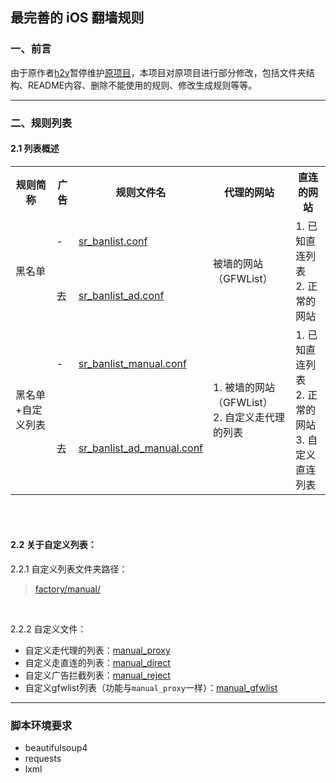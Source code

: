 ## 最完善的 iOS 翻墙规则


### 一、前言
由于原作者[h2y](https://github.com/h2y/Shadowrocket-ADBlock-Rules)暂停维护[原项目](https://github.com/h2y/Shadowrocket-ADBlock-Rules)，本项目对原项目进行部分修改，包括文件夹结构、README内容、删除不能使用的规则、修改生成规则等等。

------------------------------------------------------

### 二、规则列表
#### 2.1 列表概述

<table>
    <tr>
        <th>规则简称</th><th>广告</th><th>规则文件名</th><th>代理的网站</th><th>直连的网站</th>
    </tr>
    <tr>
        <td rowspan="2">黑名单</td><td>-</td><td><a href="https://raw.githubusercontent.com/nthack/Shadowrocket-ADBlock-Rules-Easy/master/sr_banlist.conf" target="_blank">sr_banlist.conf</a></td><td rowspan="2">被墙的网站（GFWList）</td><td rowspan="2">1. 已知直连列表<br>2. 正常的网站</td>
    </tr>
    <tr>
        <td>去</td><td><a href="https://raw.githubusercontent.com/nthack/Shadowrocket-ADBlock-Rules-Easy/master/sr_banlist_ad.conf" target="_blank">sr_banlist_ad.conf</a></td>
    </tr>
    <tr>
        <td rowspan="2">黑名单+自定义列表</td><td>-</td><td><a href="https://raw.githubusercontent.com/nthack/Shadowrocket-ADBlock-Rules-Easy/master/sr_banlist_manual.conf" target="_blank" >sr_banlist_manual.conf</a></td><td rowspan="2">1. 被墙的网站（GFWList）<br>2. 自定义走代理的列表</td><td rowspan="2">1. 已知直连列表<br>2. 正常的网站<br>3. 自定义直连列表</td>
    </tr>
    <tr>
        <td>去</td><td><a href="https://raw.githubusercontent.com/nthack/Shadowrocket-ADBlock-Rules-Easy/master/sr_banlist_ad_manual.conf" target="_blank">sr_banlist_ad_manual.conf</a></td>
    </tr>
</table>


<br><br>

#### 2.2 关于自定义列表：

2.2.1 自定义列表文件夹路径：

> [factory/manual/](https://github.com/nthack/Shadowrocket-ADBlock-Rules-Easy/tree/master/factory/manual)


<br>

2.2.2 自定义文件：

- 自定义走代理的列表：[manual_proxy](https://raw.githubusercontent.com/nthack/Shadowrocket-ADBlock-Rules-Easy/master/factory/manual/manual_proxy.txt)
- 自定义走直连的列表：[manual_direct](https://raw.githubusercontent.com/nthack/Shadowrocket-ADBlock-Rules-Easy/master/factory/manual/manual_direct.txt)
- 自定义广告拦截列表：[manual_reject](https://raw.githubusercontent.com/nthack/Shadowrocket-ADBlock-Rules-Easy/master/factory/manual/manual_reject.txt)
- 自定义gfwlist列表（功能与`manual_proxy`一样）：[manual_gfwlist](https://raw.githubusercontent.com/nthack/Shadowrocket-ADBlock-Rules-Easy/master/factory/manual/manual_gfwlist.txt)

------------------------------------------------------



### 脚本环境要求

* beautifulsoup4
* requests
* lxml
